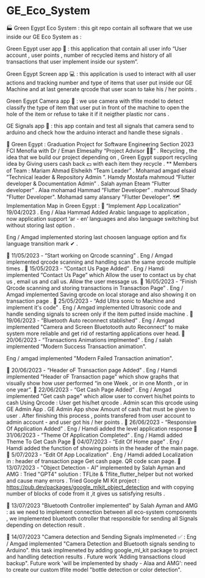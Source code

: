 # GE_Eco_System
🏭 Green Egypt Eco System :
this git repo contain all software that we use inside our GE Eco System as :

Green Egypt user app 📱 : this application that contain all user info “User account , user points , number of recycled items and history of all transactions that user implement inside our system”.


Green Egypt Screen app 💻 : this application is used to interact with all user actions and tracking number and type of items that user put inside our GE Machine and at last generate qrcode that user scan to take his / her points .

Green Egypt Camera app 📸 : we use camera with tflite model to detect classify the type of item that user put in front of the machine to open the hole of the item or refuse to take it if it neigther plastic nor cans .

GE Signals app 📶 : this app contain and test all signals that camera send to arduino and check how the arduino interact and handle these signals .

📗 Green Egypt :
Graduation Project for Software Engineering Section 2023 FCI Menofia with Dr / Eman Elmesalhy “Project Advisor 👩‍⚖️” .
Recycling , the idea that we build our project depending on , Green Egypt support recycling idea by Giving users cash back 💵 with each item they recycle .
** Members of Team :
Mariam Ahmad Elsheikh “Team Leader” .
Mohamad amgad elsaid ”Technical leader & Repository Admin ”.
Hamdy Mostafa mahmoud “Flutter developer & Documentation Admin” .
Salah ayman Eteam “Flutter developer” .
Alaa mohamad Hammad “Flutter Developer” .
mahmoud Shady "Flutter Developer".
Mohamad samy alansary "Flutter Developer".
🗺 Implementation Map in Green Egypt :
📅 “Implement App Localization” 19/04/2023 .
Eng / Alaa Hammad Added Arabic language to application , now application support ‘ar - en’ languages and also language switching but without storing last option .

Eng / Amgad implemented storing last choosen language option and fix language transition mark ✔ .

📅 11/05/2023 - “Start working on Qrcode scanning” .
Eng / Amgad implemented qrcode scanning and handling scan the same qrcode multiple times .
📅 15/05/2023 - “Contact Us Page Added” .
Eng / Hamdi implemented “Contact Us Page”
which Allow the user to contact us by chat us , email us and call us.
Allow the user message us.
📅 16/05/2023 - “Finish Qrcode scanning and storing transactions in Transaction Page” .
Eng / Amgad implemented Saving qrcode on local storage and also showing it on transaction page .
📅 25/05/2023 - “Add Ultra sonic to Machine and implement it's code” .
Eng / Amgad implemented Ultrasonic code and handle sending signals to screen only if the item putted inside machine .
📅 19/06/2023 - “Bluetooth Auto reconnect stablished” .
Eng / Amgad implemented "Camera and Screen Bluetotooth auto Reconnect" to make system more reliable and get rid of restarting applications over head.
📅 20/06/2023 - “Transactions Animations implmented” .
Eng / salah implemented "Modern Success Transaction animation".

Eng / amgad implemented "Modern Failed Transaction animation".

📅 20/06/2023 - “Header oF Transaction page Added” .
Eng / Hamdi implemented "Header oF Transaction page" which show graphs that visually show how user performed “in one Week , or in one Month , or in one year”.
📅 22/06/2023 - “Get Cash Page Added” .
Eng / Amgad implemented "Get cash page" which allow user to convert his/het points to cash Using Qrcode :
User get his/het qrcode .
Admin scan this qrcode using GE Admin App .
GE Admin App show Amount of cash that must be given to user .
After finishing this process , points transfered from user account to admin account - and user got his / her points .
📅 26/06/2023 - “Responsive Of Application Added” .
Eng / Hamdi added the level application response
📅 31/06/2023 - “Theme Of Application Completed” .
Eng / Hamdi added Theme To Get Cash Page
📅 04/07/2023 - “Edit Of Home page” .
Eng / Hamdi added the function of showing points in the header of the main page.
📅 5/07/2023 - “Edit Of App Localization” .
Eng / Hamdi added Localization in :
header of transaction page
Get cash page.
QR code scan page.
📅 13/07/2023 - "Object Detection - AI" implemented by Salah Ayman and AMG :
Tried "GPT4" solution : TFLite & Tflite_flutter_helper but not worked and cause many errors . Tried Google Ml Kit project : https://pub.dev/packages/google_mlkit_object_detection and with copying number of blocks of code from it ,it gives us satisfying results .

📅 13/07/2023 "Bluetooth Controller implemented" by Salah Ayman and AMG :
as we need to implement connection between all eco-system components , we implemented bluetooth cotroller that responsible for sending all Signals depending on detection result .

📅 14/07/2023 "Camera detection and Sending Signals implmeneted ✅ :
Eng / Amgad implemented "Camera Detection and Bluetooth signals sending to Arduino".
this task implmeneted by adding google_ml_kit package to project and handling detection results .
Future work 'Adding transactions cloud backup".
Future work 'will be implemented by shady - Alaa and AMG': need to create our custom tflite model "bottle detection or color detection".
